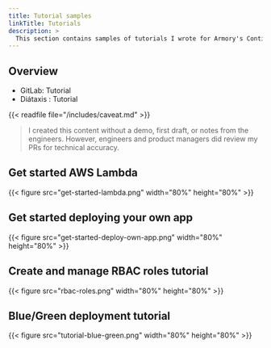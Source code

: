 ```yaml
---
title: Tutorial samples
linkTitle: Tutorials
description: >
  This section contains samples of tutorials I wrote for Armory's Continuous Deployment-as-a-Service product.
---
```


## Overview

- GitLab: Tutorial
- Diátaxis : Tutorial

{{< readfile file="/includes/caveat.md" >}}

>I created this content without a demo, first draft, or notes from the engineers. However, engineers and product managers did review my PRs for technical accuracy.

## Get started AWS Lambda

{{< figure src="get-started-lambda.png" width="80%" height="80%" >}}

## Get started deploying your own app

{{< figure src="get-started-deploy-own-app.png" width="80%" height="80%" >}}

## Create and manage RBAC roles tutorial

{{< figure src="rbac-roles.png" width="80%" height="80%" >}}

## Blue/Green deployment tutorial

{{< figure src="tutorial-blue-green.png" width="80%" height="80%" >}}